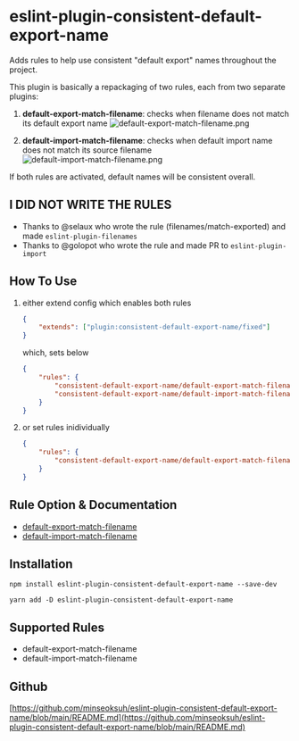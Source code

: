 # eslint-plugin-consistent-default-export-name

Adds rules to help use consistent "default export" names throughout the project.

This plugin is basically a repackaging of two rules, each from two separate plugins:

1. __default-export-match-filename__: checks when filename does not match its default export name
    ![default-export-match-filename.png](https://drive.google.com/uc?id=1YWw8AoFsq0umKovreHgi0HQd4wt4z_3z)

2. __default-import-match-filename__: checks when default import name does not match its source filename
    ![default-import-match-filename.png](https://drive.google.com/uc?id=1gKPRykOxyr6Bw-g1dXTeytoLaD6vuoZX)

If both rules are activated, default names will be consistent overall.

## I DID NOT WRITE THE RULES

- Thanks to @selaux who wrote the rule (filenames/match-exported) and made `eslint-plugin-filenames`
- Thanks to @golopot who wrote the rule and made PR to `eslint-plugin-import`

## How To Use

1. either extend config which enables both rules

    ```json
    {
        "extends": ["plugin:consistent-default-export-name/fixed"]
    }
    ```

    which, sets below

    ```json
    {
        "rules": {
            "consistent-default-export-name/default-export-match-filename": "error",
            "consistent-default-export-name/default-import-match-filename": "error"
        }
    }
    ```

2. or set rules inidividually

    ```json
    {
        "rules": {
            "consistent-default-export-name/default-export-match-filename": "error",
        }
    }
    ```

## Rule Option & Documentation

- [default-export-match-filename](./docs/rules/default-export-match-filename.md)
- [default-import-match-filename](./docs/rules/default-import-match-filename.md)

## Installation

```shell
npm install eslint-plugin-consistent-default-export-name --save-dev
```

```shell
yarn add -D eslint-plugin-consistent-default-export-name
```

## Supported Rules

- default-export-match-filename
- default-import-match-filename

## Github

[https://github.com/minseoksuh/eslint-plugin-consistent-default-export-name/blob/main/README.md](https://github.com/minseoksuh/eslint-plugin-consistent-default-export-name/blob/main/README.md)
